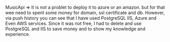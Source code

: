 MusicApi => It is not a problet to deploy it to azure or an amazon. but for that wee need to spent some money for domain, ssl certificate and db. 
However, via push history you can see that I have used PostgreSQL IIS, Azure and Even AWS services. Since it was not free, I had to delete and use PostgreSQL and IIS to save money and to show my knowledge and experience.
